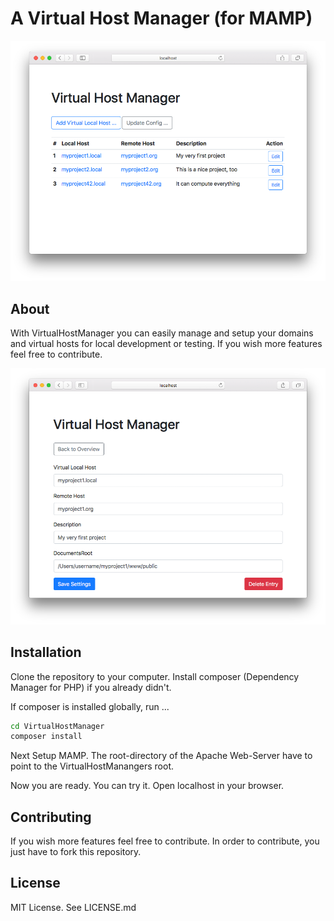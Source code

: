 # A Virtual Host Manager (for MAMP)


![alt text](docs/overview.png)


## About

With VirtualHostManager you can easily manage and setup your domains and virtual hosts for local development or testing. If you wish more features feel free to contribute.

![alt text](docs/edit_host.png)

## Installation

Clone the repository to your computer. Install composer (Dependency Manager for PHP) if you already didn't.

If composer is installed globally, run ...

```bash
cd VirtualHostManager
composer install
```

Next Setup MAMP. The root-directory of the Apache Web-Server have to point to the VirtualHostManangers root.

Now you are ready. You can try it. Open localhost in your browser.

## Contributing
If you wish more features feel free to contribute. In order to contribute, you just have to fork this repository.

## License
MIT License. See  LICENSE.md
